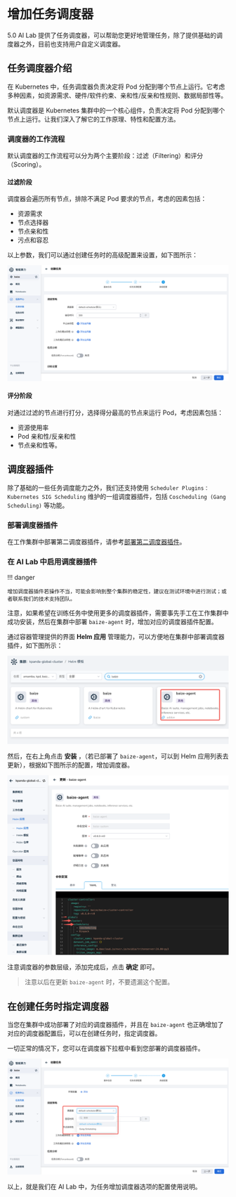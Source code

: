 # 增加任务调度器

5.0 AI Lab 提供了任务调度器，可以帮助您更好地管理任务，除了提供基础的调度器之外，目前也支持用户自定义调度器。

## 任务调度器介绍

在 Kubernetes 中，任务调度器负责决定将 Pod 分配到哪个节点上运行。它考虑多种因素，如资源需求、硬件/软件约束、亲和性/反亲和性规则、数据局部性等。

默认调度器是 Kubernetes 集群中的一个核心组件，负责决定将 Pod 分配到哪个节点上运行。让我们深入了解它的工作原理、特性和配置方法。

### 调度器的工作流程

默认调度器的工作流程可以分为两个主要阶段：过滤（Filtering）和评分（Scoring）。

#### 过滤阶段

调度器会遍历所有节点，排除不满足 Pod 要求的节点，考虑的因素包括：

- 资源需求
- 节点选择器
- 节点亲和性
- 污点和容忍

以上参数，我们可以通过创建任务时的高级配置来设置，如下图所示：

![scheduler01](./images/scheduler01.png)

#### 评分阶段

对通过过滤的节点进行打分，选择得分最高的节点来运行 Pod，考虑因素包括：

- 资源使用率
- Pod 亲和性/反亲和性
- 节点亲和性等。

## 调度器插件

除了基础的一些任务调度能力之外，我们还支持使用 `Scheduler Plugins：Kubernetes SIG Scheduling`
维护的一组调度器插件，包括 `Coscheduling (Gang Scheduling)` 等功能。

### 部署调度器插件

在工作集群中部署第二调度器插件，请参考[部署第二调度器插件](../../kpanda/user-guide/clusters/cluster-scheduler-plugin.md)。

### 在 AI Lab 中启用调度器插件

!!! danger

    增加调度器插件若操作不当，可能会影响到整个集群的稳定性，建议在测试环境中进行测试；或者联系我们的技术支持团队。

注意，如果希望在训练任务中使用更多的调度器插件，需要事先手工在工作集群中成功安装，然后在集群中部署 `baize-agent` 时，增加对应的调度器插件配置。

通过容器管理提供的界面 **Helm 应用** 管理能力，可以方便地在集群中部署调度器插件，如下图所示：

![scheduler03](./images/scheduler03.png)

然后，在右上角点击 **安装** ，（若已部署了 `baize-agent`，可以到 Helm 应用列表去更新），根据如下图所示的配置，增加调度器。

![scheduler02](./images/scheduler02.png)

注意调度器的参数层级，添加完成后，点击 **确定** 即可。

> 注意以后在更新 `baize-agent` 时，不要遗漏这个配置。

## 在创建任务时指定调度器

当您在集群中成功部署了对应的调度器插件，并且在 `baize-agent` 也正确增加了对应的调度器配置后，可以在创建任务时，指定调度器。

一切正常的情况下，您可以在调度器下拉框中看到您部署的调度器插件。

![scheduler04](./images/scheduler04.png)

以上，就是我们在 AI Lab 中，为任务增加调度器选项的配置使用说明。
